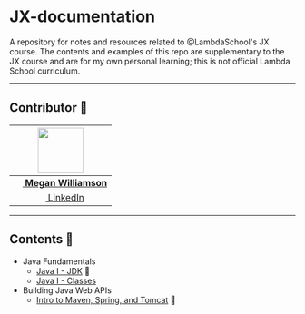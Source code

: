 # JX-documentation
A repository for notes and resources related to @LambdaSchool's JX course. The contents and examples of this repo are supplementary to the JX course and are for my own personal learning; this is not official Lambda School curriculum.

***
## Contributor 👋

| [<img src="https://avatars3.githubusercontent.com/u/16904116?s=400&v=4" width="80">](https://github.com/gooseandmegander) |
|:----------------:|
| [<img src="https://github.com/favicon.ico" width="15"> **Megan Williamson**](https://github.com/gooseandmegander) |
| [ <img src="https://static.licdn.com/sc/h/al2o9zrvru7aqj8e1x2rzsrca" width="15"> LinkedIn](https://www.linkedin.com/in/megan-williamson/) |

***

## Contents 🚧

- Java Fundamentals
  - [Java I - JDK](/README.md) 🚧
  - [Java I - Classes](/contents/classes.md)
- Building Java Web APIs
  - [Intro to Maven, Spring, and Tomcat](/contents/intro-to-mst.md) 🚧
